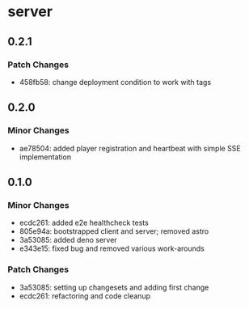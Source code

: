 # server

## 0.2.1

### Patch Changes

- 458fb58: change deployment condition to work with tags

## 0.2.0

### Minor Changes

- ae78504: added player registration and heartbeat with simple SSE implementation

## 0.1.0

### Minor Changes

- ecdc261: added e2e healthcheck tests
- 805e94a: bootstrapped client and server; removed astro
- 3a53085: added deno server
- e343e15: fixed bug and removed various work-arounds

### Patch Changes

- 3a53085: setting up changesets and adding first change
- ecdc261: refactoring and code cleanup
